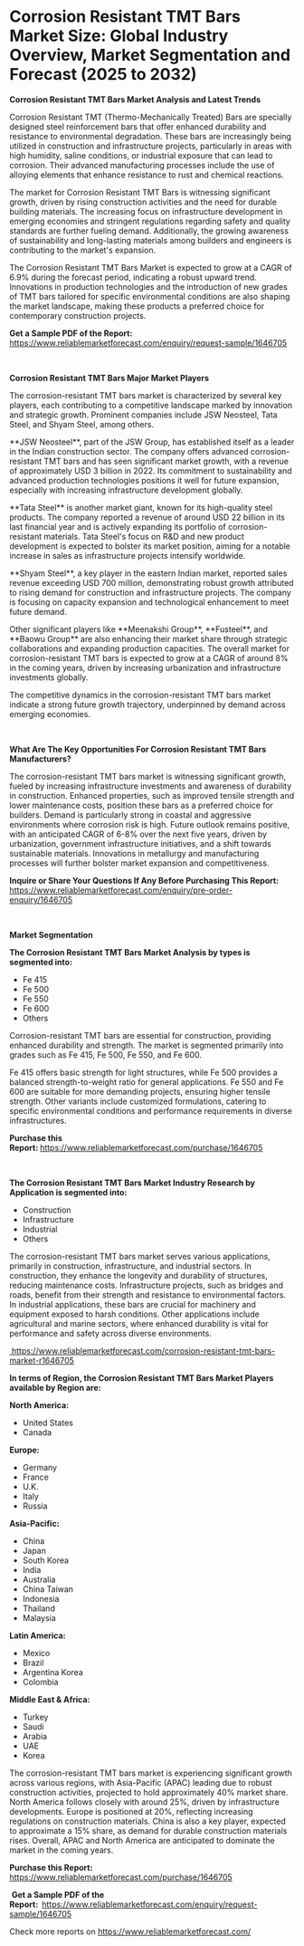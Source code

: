 <p><h1>Corrosion Resistant TMT Bars Market Size: Global Industry Overview, Market Segmentation and Forecast (2025 to 2032)</h1></p><p><strong>Corrosion Resistant TMT Bars Market Analysis and Latest Trends</strong></p>
<p><p>Corrosion Resistant TMT (Thermo-Mechanically Treated) Bars are specially designed steel reinforcement bars that offer enhanced durability and resistance to environmental degradation. These bars are increasingly being utilized in construction and infrastructure projects, particularly in areas with high humidity, saline conditions, or industrial exposure that can lead to corrosion. Their advanced manufacturing processes include the use of alloying elements that enhance resistance to rust and chemical reactions.</p><p>The market for Corrosion Resistant TMT Bars is witnessing significant growth, driven by rising construction activities and the need for durable building materials. The increasing focus on infrastructure development in emerging economies and stringent regulations regarding safety and quality standards are further fueling demand. Additionally, the growing awareness of sustainability and long-lasting materials among builders and engineers is contributing to the market's expansion.</p><p>The Corrosion Resistant TMT Bars Market is expected to grow at a CAGR of 6.9% during the forecast period, indicating a robust upward trend. Innovations in production technologies and the introduction of new grades of TMT bars tailored for specific environmental conditions are also shaping the market landscape, making these products a preferred choice for contemporary construction projects.</p></p>
<p><strong>Get a Sample PDF of the Report:&nbsp;</strong> <a href="https://www.reliablemarketforecast.com/enquiry/request-sample/1646705?utm_campaign=2042&utm_medium=2&utm_source=Github&utm_content=ia&utm_term=31012025&utm_id=corrosion-resistant-tmt-bars">https://www.reliablemarketforecast.com/enquiry/request-sample/1646705</a></p>
<p>&nbsp;</p>
<p><strong>Corrosion Resistant TMT Bars Major Market Players</strong></p>
<p><p>The corrosion-resistant TMT bars market is characterized by several key players, each contributing to a competitive landscape marked by innovation and strategic growth. Prominent companies include JSW Neosteel, Tata Steel, and Shyam Steel, among others.</p><p>**JSW Neosteel**, part of the JSW Group, has established itself as a leader in the Indian construction sector. The company offers advanced corrosion-resistant TMT bars and has seen significant market growth, with a revenue of approximately USD 3 billion in 2022. Its commitment to sustainability and advanced production technologies positions it well for future expansion, especially with increasing infrastructure development globally.</p><p>**Tata Steel** is another market giant, known for its high-quality steel products. The company reported a revenue of around USD 22 billion in its last financial year and is actively expanding its portfolio of corrosion-resistant materials. Tata Steel's focus on R&D and new product development is expected to bolster its market position, aiming for a notable increase in sales as infrastructure projects intensify worldwide.</p><p>**Shyam Steel**, a key player in the eastern Indian market, reported sales revenue exceeding USD 700 million, demonstrating robust growth attributed to rising demand for construction and infrastructure projects. The company is focusing on capacity expansion and technological enhancement to meet future demand.</p><p>Other significant players like **Meenakshi Group**, **Fusteel**, and **Baowu Group** are also enhancing their market share through strategic collaborations and expanding production capacities. The overall market for corrosion-resistant TMT bars is expected to grow at a CAGR of around 8% in the coming years, driven by increasing urbanization and infrastructure investments globally. </p><p>The competitive dynamics in the corrosion-resistant TMT bars market indicate a strong future growth trajectory, underpinned by demand across emerging economies.</p></p>
<p>&nbsp;</p>
<p><strong>What Are The Key Opportunities For Corrosion Resistant TMT Bars Manufacturers?</strong></p>
<p><p>The corrosion-resistant TMT bars market is witnessing significant growth, fueled by increasing infrastructure investments and awareness of durability in construction. Enhanced properties, such as improved tensile strength and lower maintenance costs, position these bars as a preferred choice for builders. Demand is particularly strong in coastal and aggressive environments where corrosion risk is high. Future outlook remains positive, with an anticipated CAGR of 6-8% over the next five years, driven by urbanization, government infrastructure initiatives, and a shift towards sustainable materials. Innovations in metallurgy and manufacturing processes will further bolster market expansion and competitiveness.</p></p>
<p><strong>Inquire or Share Your Questions If Any Before Purchasing This Report:</strong> <a href="https://www.reliablemarketforecast.com/enquiry/pre-order-enquiry/1646705?utm_campaign=2042&utm_medium=2&utm_source=Github&utm_content=ia&utm_term=31012025&utm_id=corrosion-resistant-tmt-bars">https://www.reliablemarketforecast.com/enquiry/pre-order-enquiry/1646705</a></p>
<p>&nbsp;</p>
<p><strong>Market Segmentation</strong></p>
<p><strong>The Corrosion Resistant TMT Bars Market Analysis by types is segmented into:</strong></p>
<p><ul><li>Fe 415</li><li>Fe 500</li><li>Fe 550</li><li>Fe 600</li><li>Others</li></ul></p>
<p><p>Corrosion-resistant TMT bars are essential for construction, providing enhanced durability and strength. The market is segmented primarily into grades such as Fe 415, Fe 500, Fe 550, and Fe 600. </p><p>Fe 415 offers basic strength for light structures, while Fe 500 provides a balanced strength-to-weight ratio for general applications. Fe 550 and Fe 600 are suitable for more demanding projects, ensuring higher tensile strength. Other variants include customized formulations, catering to specific environmental conditions and performance requirements in diverse infrastructures.</p></p>
<p><strong>Purchase this Report:&nbsp;</strong><a href="https://www.reliablemarketforecast.com/purchase/1646705?utm_campaign=2042&utm_medium=2&utm_source=Github&utm_content=ia&utm_term=31012025&utm_id=corrosion-resistant-tmt-bars">https://www.reliablemarketforecast.com/purchase/1646705</a></p>
<p>&nbsp;</p>
<p><strong>The Corrosion Resistant TMT Bars Market Industry Research by Application is segmented into:</strong></p>
<p><ul><li>Construction</li><li>Infrastructure</li><li>Industrial</li><li>Others</li></ul></p>
<p><p>The corrosion-resistant TMT bars market serves various applications, primarily in construction, infrastructure, and industrial sectors. In construction, they enhance the longevity and durability of structures, reducing maintenance costs. Infrastructure projects, such as bridges and roads, benefit from their strength and resistance to environmental factors. In industrial applications, these bars are crucial for machinery and equipment exposed to harsh conditions. Other applications include agricultural and marine sectors, where enhanced durability is vital for performance and safety across diverse environments.</p></p>
<p><a href="https://www.reliablemarketforecast.com/corrosion-resistant-tmt-bars-market-r1646705?utm_campaign=2042&utm_medium=2&utm_source=Github&utm_content=ia&utm_term=31012025&utm_id=corrosion-resistant-tmt-bars">&nbsp;https://www.reliablemarketforecast.com/corrosion-resistant-tmt-bars-market-r1646705</a></p>
<p><strong>In terms of Region, the Corrosion Resistant TMT Bars Market Players available by Region are:</strong></p>
<p>
    <p> <strong> North America: </strong>
        <ul>
            <li>United States</li>
            <li>Canada</li>
        </ul>
        </p> 
    <p> <strong> Europe: </strong>
        <ul>
            <li>Germany</li>
            <li>France</li>
            <li>U.K.</li>
            <li>Italy</li>
            <li>Russia</li>
        </ul>
        </p> 
    <p> <strong> Asia-Pacific: </strong>
        <ul>
            <li>China</li>
            <li>Japan</li>
            <li>South Korea</li>
            <li>India</li>
            <li>Australia</li>
            <li>China Taiwan</li>
            <li>Indonesia</li>
            <li>Thailand</li>
            <li>Malaysia</li>
        </ul>
        </p> 
    <p> <strong> Latin America: </strong>
        <ul>
            <li>Mexico</li>
            <li>Brazil</li>
            <li>Argentina Korea</li>
            <li>Colombia</li>
        </ul>
        </p> 
    <p> <strong> Middle East & Africa: </strong>
        <ul>
            <li>Turkey</li>
            <li>Saudi</li>
            <li>Arabia</li>
            <li>UAE</li>
            <li>Korea</li>
        </ul>
    </p>
    </p>
<p><p>The corrosion-resistant TMT bars market is experiencing significant growth across various regions, with Asia-Pacific (APAC) leading due to robust construction activities, projected to hold approximately 40% market share. North America follows closely with around 25%, driven by infrastructure developments. Europe is positioned at 20%, reflecting increasing regulations on construction materials. China is also a key player, expected to approximate a 15% share, as demand for durable construction materials rises. Overall, APAC and North America are anticipated to dominate the market in the coming years.</p></p>
<p><strong>Purchase this Report: </strong><a href="https://www.reliablemarketforecast.com/purchase/1646705?utm_campaign=2042&utm_medium=2&utm_source=Github&utm_content=ia&utm_term=31012025&utm_id=corrosion-resistant-tmt-bars">https://www.reliablemarketforecast.com/purchase/1646705</a></p>
<p>&nbsp;<strong>Get a Sample PDF of the Report:&nbsp;&nbsp;</strong><a href="https://www.reliablemarketforecast.com/enquiry/request-sample/1646705?utm_campaign=2042&utm_medium=2&utm_source=Github&utm_content=ia&utm_term=31012025&utm_id=corrosion-resistant-tmt-bars">https://www.reliablemarketforecast.com/enquiry/request-sample/1646705</a></p>
<p><strong></strong></p>
<p>Check more reports on <a href="https://www.reliablemarketforecast.com/?utm_campaign=2042&utm_medium=2&utm_source=Github&utm_content=ia&utm_term=31012025&utm_id=corrosion-resistant-tmt-bars">https://www.reliablemarketforecast.com/</a></p>
